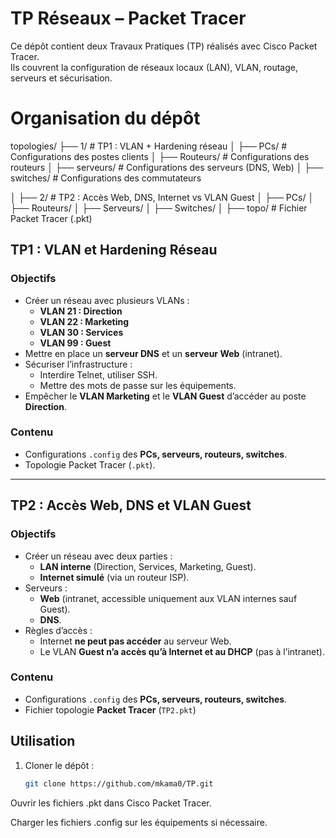 # TP Réseaux – Packet Tracer

Ce dépôt contient deux Travaux Pratiques (TP) réalisés avec Cisco Packet Tracer.  
Ils couvrent la configuration de réseaux locaux (LAN), VLAN, routage, serveurs et sécurisation.


# Organisation du dépôt

topologies/
├── 1/ # TP1 : VLAN + Hardening réseau
│ ├── PCs/ # Configurations des postes clients
│ ├── Routeurs/ # Configurations des routeurs
│ ├── serveurs/ # Configurations des serveurs (DNS, Web)
│ ├── switches/ # Configurations des commutateurs

│
├── 2/ # TP2 : Accès Web, DNS, Internet vs VLAN Guest
│ ├── PCs/
│ ├── Routeurs/
│ ├── Serveurs/
│ ├── Switches/
│ ├── topo/ # Fichier Packet Tracer (.pkt)


##  TP1 : VLAN et Hardening Réseau

### Objectifs
- Créer un réseau avec plusieurs VLANs :
  - **VLAN 21 : Direction**
  - **VLAN 22 : Marketing**
  - **VLAN 30 : Services**
  - **VLAN 99 : Guest**
- Mettre en place un **serveur DNS** et un **serveur Web** (intranet).
- Sécuriser l’infrastructure :
  - Interdire Telnet, utiliser SSH.
  - Mettre des mots de passe sur les équipements.
- Empêcher le **VLAN Marketing** et le **VLAN Guest** d’accéder au poste **Direction**.

### Contenu
- Configurations `.config` des **PCs, serveurs, routeurs, switches**.
- Topologie Packet Tracer (`.pkt`).

-------------------------------------------------------------------------------------------

## TP2 : Accès Web, DNS et VLAN Guest

### Objectifs
- Créer un réseau avec deux parties :
  - **LAN interne** (Direction, Services, Marketing, Guest).
  - **Internet simulé** (via un routeur ISP).
- Serveurs :
  - **Web** (intranet, accessible uniquement aux VLAN internes sauf Guest).
  - **DNS**.
- Règles d’accès :
  - Internet **ne peut pas accéder** au serveur Web.
  - Le VLAN **Guest n’a accès qu’à Internet et au DHCP** (pas à l’intranet).

### Contenu
- Configurations `.config` des **PCs, serveurs, routeurs, switches**.
- Fichier topologie **Packet Tracer** (`TP2.pkt`)

##  Utilisation


1. Cloner le dépôt :
   ```bash
   git clone https://github.com/mkama0/TP.git
Ouvrir les fichiers .pkt dans Cisco Packet Tracer.

Charger les fichiers .config sur les équipements si nécessaire.


